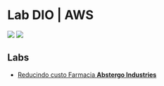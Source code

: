 # Lab DIO | AWS
<img src="https://img.shields.io/badge/AWS-%23FF9900.svg?style=for-the-badge&logo=amazon-aws&logoColor=white" />

<img src="https://img.shields.io/badge/Responsável-Alejandro.Fuentes-informational?style=flat-square&logoColor=white&color=cdcdcd" />

## Labs

* [Reducindo custo Farmacia **Abstergo Industries**](ReduceCostosFarmacaiAWS.md)


